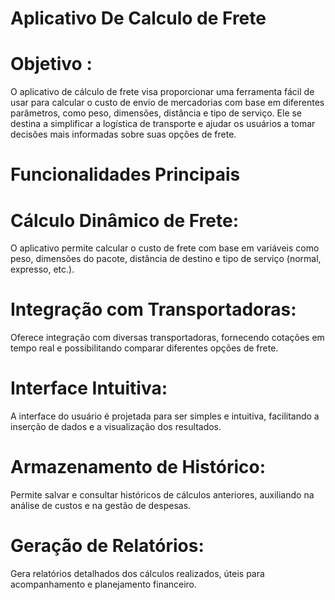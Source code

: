 # Aplicativo De Calculo de Frete


# Objetivo :
  O aplicativo de cálculo de frete visa proporcionar uma ferramenta fácil de usar para calcular o custo de envio de mercadorias com base em diferentes parâmetros,
como peso, dimensões, distância e tipo de serviço. 
Ele se destina a simplificar a logística de transporte e ajudar os usuários a tomar decisões mais informadas sobre suas opções de frete.

# Funcionalidades Principais

# Cálculo Dinâmico de Frete: 
  O aplicativo permite calcular o custo de frete com base em variáveis como peso, dimensões do pacote, distância de destino e tipo de serviço (normal, expresso, etc.).

# Integração com Transportadoras: 
  Oferece integração com diversas transportadoras, fornecendo cotações em tempo real e possibilitando comparar diferentes opções de frete.

# Interface Intuitiva: 
  A interface do usuário é projetada para ser simples e intuitiva, facilitando a inserção de dados e a visualização dos resultados.
  
# Armazenamento de Histórico: 
  Permite salvar e consultar históricos de cálculos anteriores, auxiliando na análise de custos e na gestão de despesas.

# Geração de Relatórios: 
  Gera relatórios detalhados dos cálculos realizados, úteis para acompanhamento e planejamento financeiro.
